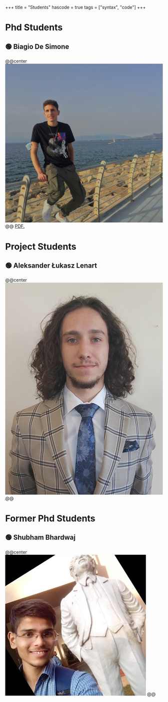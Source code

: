 +++
title = "Students"
hascode = true
tags = ["syntax", "code"]
+++
# Phd Students

## 🟢 Biagio De Simone
@@center ![](/assets/Biagio.jpg) @@
<a href="MariaDainotti.github.io/_assets/Biagio_letter.pdf" target="_blank">PDF.</a>

# Project Students

## 🟢 Aleksander Łukasz Lenart
@@center ![](/assets/Portretal.jpg) @@ 

# Former Phd Students

## 🟢 Shubham Bhardwaj
@@center ![](/assets/Shubham.jpg) @@ 